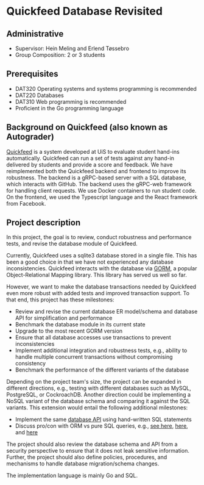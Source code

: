 # Quickfeed Database Revisited

## Administrative

- Supervisor: Hein Meling and Erlend Tøssebro
- Group Composition: 2 or 3 students

## Prerequisites

- DAT320 Operating systems and systems programming is recommended
- DAT220 Databases
- DAT310 Web programming is recommended
- Proficient in the Go programming language

## Background on Quickfeed (also known as Autograder)

[Quickfeed][1] is a system developed at UiS to evaluate student hand-ins automatically.
Quickfeed can run a set of tests against any hand-in delivered by students and provide a score and feedback.
We have reimplemented both the Quickfeed backend and frontend to improve its robustness.
The backend is a gRPC-based server with a SQL database, which interacts with GitHub.
The backend uses the gRPC-web framework for handling client requests.
We use Docker containers to run student code.
On the frontend, we used the Typescript language and the React framework from Facebook.

## Project description

In this project, the goal is to review, conduct robustness and performance tests, and revise the database module of Quickfeed.

Currently, Quickfeed uses a sqlite3 database stored in a single file.
This has been a good choice in that we have not experienced any database inconsistencies.
Quickfeed interacts with the database via [GORM][3], a popular Object-Relational Mapping library.
This library has served us well so far.

However, we want to make the database transactions needed by Quickfeed even more robust with added tests and improved transaction support.
To that end, this project has these milestones:

- Review and revise the current database ER model/schema and database API for simplification and performance
- Benchmark the database module in its current state
- Upgrade to the most recent GORM version
- Ensure that all database accesses use transactions to prevent inconsistencies
- Implement additional integration and robustness tests, e.g., ability to handle multiple concurrent transactions without compromising consistency
- Benchmark the performance of the different variants of the database

Depending on the project team's size, the project can be expanded in different directions, e.g., testing with different databases such as MySQL, PostgreSQL, or CockroachDB.
Another direction could be implementing a NoSQL variant of the database schema and comparing it against the SQL variants.
This extension would entail the following additional milestones:

- Implement the same [database API][2] using hand-written SQL statements
- Discuss pro/con with ORM vs pure SQL queries, e.g., [see here][4], [here][5], and [here][6]

The project should also review the database schema and API from a security perspective to ensure that it does not leak sensitive information.
Further, the project should also define policies, procedures, and mechanisms to handle database migration/schema changes.

The implementation language is mainly Go and SQL.

[1]: https://github.com/autograde/quickfeed
[2]: https://github.com/autograde/quickfeed/blob/master/database/database.go
[3]: https://gorm.io
[4]: https://wozniak.ca/blog/2014/08/03/What-ORMs-have-taught-me-just-learn-SQL/
[5]: https://github.com/xo/xo
[6]: https://github.com/volatiletech/sqlboiler
